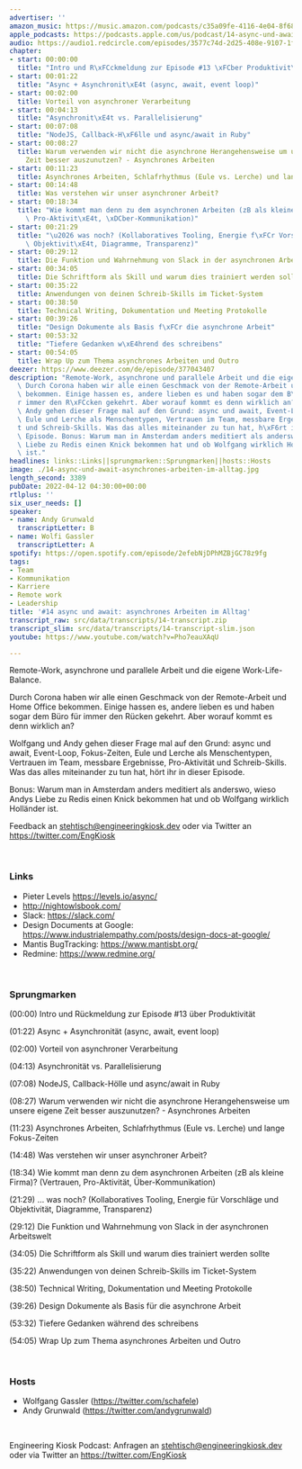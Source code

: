 ```yaml
---
advertiser: ''
amazon_music: https://music.amazon.com/podcasts/c35a09fe-4116-4e04-8f68-77d61b112e46/episodes/f7cf4678-a78a-4627-a725-3b7988e6c56a/engineering-kiosk-14-async-und-await-asynchrones-arbeiten-im-alltag
apple_podcasts: https://podcasts.apple.com/us/podcast/14-async-und-await-asynchrones-arbeiten-im-alltag/id1603082924?i=1000557196507
audio: https://audio1.redcircle.com/episodes/3577c74d-2d25-408e-9107-1fae71daf76a/stream.mp3
chapter:
- start: 00:00:00
  title: "Intro und R\xFCckmeldung zur Episode #13 \xFCber Produktivit\xE4t"
- start: 00:01:22
  title: "Async + Asynchronit\xE4t (async, await, event loop)"
- start: 00:02:00
  title: Vorteil von asynchroner Verarbeitung
- start: 00:04:13
  title: "Asynchronit\xE4t vs. Parallelisierung"
- start: 00:07:08
  title: "NodeJS, Callback-H\xF6lle und async/await in Ruby"
- start: 00:08:27
  title: Warum verwenden wir nicht die asynchrone Herangehensweise um unsere eigene
    Zeit besser auszunutzen? - Asynchrones Arbeiten
- start: 00:11:23
  title: Asynchrones Arbeiten, Schlafrhythmus (Eule vs. Lerche) und lange Fokus-Zeiten
- start: 00:14:48
  title: Was verstehen wir unser asynchroner Arbeit?
- start: 00:18:34
  title: "Wie kommt man denn zu dem asynchronen Arbeiten (zB als kleine Firma)? (Vertrauen,\
    \ Pro-Aktivit\xE4t, \xDCber-Kommunikation)"
- start: 00:21:29
  title: "\u2026 was noch? (Kollaboratives Tooling, Energie f\xFCr Vorschl\xE4ge und\
    \ Objektivit\xE4t, Diagramme, Transparenz)"
- start: 00:29:12
  title: Die Funktion und Wahrnehmung von Slack in der asynchronen Arbeitswelt
- start: 00:34:05
  title: Die Schriftform als Skill und warum dies trainiert werden sollte
- start: 00:35:22
  title: Anwendungen von deinen Schreib-Skills im Ticket-System
- start: 00:38:50
  title: Technical Writing, Dokumentation und Meeting Protokolle
- start: 00:39:26
  title: "Design Dokumente als Basis f\xFCr die asynchrone Arbeit"
- start: 00:53:32
  title: "Tiefere Gedanken w\xE4hrend des schreibens"
- start: 00:54:05
  title: Wrap Up zum Thema asynchrones Arbeiten und Outro
deezer: https://www.deezer.com/de/episode/377043407
description: "Remote-Work, asynchrone und parallele Arbeit und die eigene Work-Life-Balance.\
  \ Durch Corona haben wir alle einen Geschmack von der Remote-Arbeit und Home Office\
  \ bekommen. Einige hassen es, andere lieben es und haben sogar dem B\xFCro f\xFC\
  r immer den R\xFCcken gekehrt. Aber worauf kommt es denn wirklich an? Wolfgang und\
  \ Andy gehen dieser Frage mal auf den Grund: async und await, Event-Loop, Fokus-Zeiten,\
  \ Eule und Lerche als Menschentypen, Vertrauen im Team, messbare Ergebnisse, Pro-Aktivit\xE4\
  t und Schreib-Skills. Was das alles miteinander zu tun hat, h\xF6rt ihr in dieser\
  \ Episode. Bonus: Warum man in Amsterdam anders meditiert als anderswo, wieso Andys\
  \ Liebe zu Redis einen Knick bekommen hat und ob Wolfgang wirklich Holl\xE4nder\
  \ ist."
headlines: links::Links||sprungmarken::Sprungmarken||hosts::Hosts
image: ./14-async-und-await-asynchrones-arbeiten-im-alltag.jpg
length_second: 3389
pubDate: 2022-04-12 04:30:00+00:00
rtlplus: ''
six_user_needs: []
speaker:
- name: Andy Grunwald
  transcriptLetter: B
- name: Wolfi Gassler
  transcriptLetter: A
spotify: https://open.spotify.com/episode/2efebNjDPhMZBjGC78z9fg
tags:
- Team
- Kommunikation
- Karriere
- Remote work
- Leadership
title: '#14 async und await: asynchrones Arbeiten im Alltag'
transcript_raw: src/data/transcripts/14-transcript.zip
transcript_slim: src/data/transcripts/14-transcript-slim.json
youtube: https://www.youtube.com/watch?v=Pho7eauXAqU

---
```

<p>Remote-Work, asynchrone und parallele Arbeit und die eigene Work-Life-Balance.</p><p>Durch Corona haben wir alle einen Geschmack von der Remote-Arbeit und Home Office bekommen. Einige hassen es, andere lieben es und haben sogar dem Büro für immer den Rücken gekehrt. Aber worauf kommt es denn wirklich an?</p><p>Wolfgang und Andy gehen dieser Frage mal auf den Grund: async und await, Event-Loop, Fokus-Zeiten, Eule und Lerche als Menschentypen, Vertrauen im Team, messbare Ergebnisse, Pro-Aktivität und Schreib-Skills. Was das alles miteinander zu tun hat, hört ihr in dieser Episode.</p><p>Bonus: Warum man in Amsterdam anders meditiert als anderswo, wieso Andys Liebe zu Redis einen Knick bekommen hat und ob Wolfgang wirklich Holländer ist.</p><p>Feedback an <a href="mailto:stehtisch@engineeringkiosk.dev" rel="nofollow">stehtisch@engineeringkiosk.dev</a> oder via Twitter an <a href="https://twitter.com/EngKiosk" rel="nofollow">https://twitter.com/EngKiosk</a></p><p><br></p><h3 id="links">Links</h3><ul><li>Pieter Levels <a href="https://levels.io/async/" rel="nofollow">https://levels.io/async/</a> </li><li><a href="http://nightowlsbook.com/" rel="nofollow">http://nightowlsbook.com/</a> </li><li>Slack: <a href="https://slack.com/" rel="nofollow">https://slack.com/</a></li><li>Design Documents at Google: <a href="https://www.industrialempathy.com/posts/design-docs-at-google/" rel="nofollow">https://www.industrialempathy.com/posts/design-docs-at-google/</a></li><li>Mantis BugTracking: <a href="https://www.mantisbt.org/" rel="nofollow">https://www.mantisbt.org/</a></li><li>Redmine: <a href="https://www.redmine.org/" rel="nofollow">https://www.redmine.org/</a></li></ul><p><br></p><h3 id="sprungmarken">Sprungmarken</h3><p>(00:00) Intro und Rückmeldung zur Episode #13 über Produktivität</p><p>(01:22) Async + Asynchronität (async, await, event loop)</p><p>(02:00) Vorteil von asynchroner Verarbeitung</p><p>(04:13) Asynchronität vs. Parallelisierung</p><p>(07:08) NodeJS, Callback-Hölle und async/await in Ruby</p><p>(08:27) Warum verwenden wir nicht die asynchrone Herangehensweise um unsere eigene Zeit besser auszunutzen? - Asynchrones Arbeiten</p><p>(11:23) Asynchrones Arbeiten, Schlafrhythmus (Eule vs. Lerche) und lange Fokus-Zeiten</p><p>(14:48) Was verstehen wir unser asynchroner Arbeit?</p><p>(18:34) Wie kommt man denn zu dem asynchronen Arbeiten (zB als kleine Firma)? (Vertrauen, Pro-Aktivität, Über-Kommunikation)</p><p>(21:29) … was noch? (Kollaboratives Tooling, Energie für Vorschläge und Objektivität, Diagramme, Transparenz)</p><p>(29:12) Die Funktion und Wahrnehmung von Slack in der asynchronen Arbeitswelt</p><p>(34:05) Die Schriftform als Skill und warum dies trainiert werden sollte</p><p>(35:22) Anwendungen von deinen Schreib-Skills im Ticket-System</p><p>(38:50) Technical Writing, Dokumentation und Meeting Protokolle</p><p>(39:26) Design Dokumente als Basis für die asynchrone Arbeit</p><p>(53:32) Tiefere Gedanken während des schreibens</p><p>(54:05) Wrap Up zum Thema asynchrones Arbeiten und Outro</p><p><br></p><h3 id="hosts">Hosts</h3><ul><li>Wolfgang Gassler (<a href="https://twitter.com/schafele" rel="nofollow">https://twitter.com/schafele</a>)</li><li>Andy Grunwald (<a href="https://twitter.com/andygrunwald" rel="nofollow">https://twitter.com/andygrunwald</a>)</li></ul><p><br></p><p>Engineering Kiosk Podcast: Anfragen an <a href="mailto:stehtisch@engineeringkiosk.dev" rel="nofollow">stehtisch@engineeringkiosk.dev</a> oder via Twitter an <a href="https://twitter.com/EngKiosk" rel="nofollow">https://twitter.com/EngKiosk</a></p>
